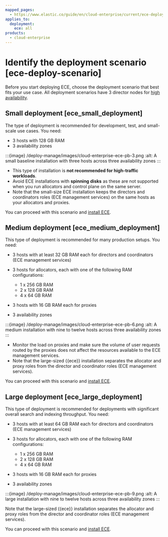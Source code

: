 ```yaml
---
mapped_pages:
  - https://www.elastic.co/guide/en/cloud-enterprise/current/ece-deploy-scenario.html
applies_to:
  deployment:
    ece: all
products:
  - cloud-enterprise
---
```


# Identify the deployment scenario [ece-deploy-scenario]

Before you start deploying ECE, choose the deployment scenario that best fits your use case. All deployment scenarios have 3 director nodes for [high availability](ece-ha.md).


## Small deployment [ece_small_deployment]

The type of deployment is recommended for development, test, and small-scale use cases. You need:

* 3 hosts with 128 GB RAM
* 3 availability zones

:::{image} /deploy-manage/images/cloud-enterprise-ece-pb-3.png
:alt: A small baseline installation with three hosts across three availability zones
:::

* This type of installation is **not recommended for high-traffic workloads**.
* Avoid ECE installations with **spinning disks** as these are not supported when you run allocators and control plane on the same server.
* Note that the small-size ECE installation keeps the directors and coordinators roles (ECE management services) on the same hosts as your allocators and proxies.

You can proceed with this scenario and [install ECE](./install.md).

## Medium deployment [ece_medium_deployment]

This type of deployment is recommended for many production setups. You need:

* 3 hosts with at least 32 GB RAM each for directors and coordinators (ECE management services)
* 3 hosts for allocators, each with one of the following RAM configurations:

    * 1 x 256 GB RAM
    * 2 x 128 GB RAM
    * 4 x 64 GB RAM

* 3 hosts with 16 GB RAM each for proxies
* 3 availability zones

:::{image} /deploy-manage/images/cloud-enterprise-ece-pb-6.png
:alt: A medium installation with nine to twelve hosts across three availability zones
:::

* Monitor the load on proxies and make sure the volume of user requests routed by the proxies does not affect the resources available to the ECE management services.
* Note that the large-sized {{ece}} installation separates the allocator and proxy roles from the director and coordinator roles (ECE management services).

You can proceed with this scenario and [install ECE](./install.md).

## Large deployment [ece_large_deployment]

This type of deployment is recommended for deployments with significant overall search and indexing throughput. You need:

* 3 hosts with at least 64 GB RAM each for directors and coordinators (ECE management services)
* 3 hosts for allocators, each with one of the following RAM configurations:

    * 1 x 256 GB RAM
    * 2 x 128 GB RAM
    * 4 x 64 GB RAM

* 3 hosts with 16 GB RAM each for proxies
* 3 availability zones

:::{image} /deploy-manage/images/cloud-enterprise-ece-pb-9.png
:alt: A large installation with nine to twelve hosts across three availability zones
:::

Note that the large-sized {{ece}} installation separates the allocator and proxy roles from the director and coordinator roles (ECE management services).

You can proceed with this scenario and [install ECE](./install.md).